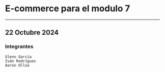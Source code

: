 # E-commerce para el modulo 7
---------------------------

## 22 Octubre 2024

### Integrantes
```
Glenn García
Iván Rodríguez
Aarón Ulloa
```
